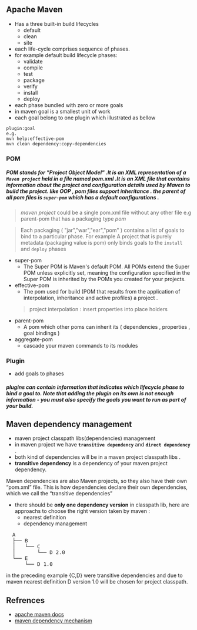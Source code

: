 ## Apache Maven
- Has a three built-in build lifecycles
	- default
	- clean
	- site
- each life-cycle comprises sequence of phases.
- for example default build lifecycle phases:
	- validate
	- compile
	- test
	- package
	- verify
	- install
	- deploy
- each phase bundled with zero or more goals
- in maven goal is a smallest unit of work
- each goal belong to one plugin which illustrated as bellow
```
plugin:goal
e.g.
mvn help:effective-pom
mvn clean dependency:copy-dependencies
```
### POM
##### POM stands for "Project Object Model" .It is an XML representation of a `Maven project` held in a file named *pom.xml* .It is an XML file that contains information about the project and configuration details used by Maven to build the project. like OOP , pom files support inheritance . the parent of all pom files is `super-pom` which has a default configurations .
>*maven project* could be a single pom.xml file without any other file
> e.g parent-pom that has a packaging type *pom*


> Each packaging ( "jar","war","ear","pom" )  contains a list of goals to bind to a particular phase.
> For example A project that is purely metadata (packaging value is pom) only binds goals to the `install` and `deploy` phases 

- super-pom
	- The Super POM is Maven's default POM. All POMs extend the Super POM unless explicitly set, meaning the 	   configuration specified in the Super POM is inherited by the POMs you created for your projects.
- effective-pom
	- The pom used for build (POM that results from the application of interpolation, inheritance and active 	   profiles) a project .
	> project interpolation : insert properties into place holders
- parent-pom
	- A pom which other poms can inherit its ( dependencies , properties , goal bindings )
- aggregate-pom
	- cascade your maven commands to its modules

### Plugin
- add goals to phases
##### plugins can contain information that indicates which lifecycle phase to bind a goal to. Note that adding the plugin on its own is not enough information - you must also specify the goals you want to run as part of your build.

## Maven dependency management
- maven project classpath libs(dependencies) management
- in maven project we have  **`transitive dependency`** and **`direct dependency`** .
- both kind of dependencies will be in a maven project classpath libs .
- **transitive dependency** is a dependency of your maven project dependency.

Maven dependencies are also Maven projects, so they also have their own “pom.xml” file. This is how dependencies declare their own dependencies, which we call the “transitive dependencies”

- there should be **only one dependency version** in classpath lib, here are approachs to choose the right version taken by maven :
	- nearest definition
	- dependency management
	


<pre>  A
  ├── B
  │   └── C
  │       └── D 2.0
  └── E
      └── D 1.0</pre>
      
in the preceding example {C,D} were transitive dependencies and due to maven nearest definition D version 1.0 will be chosen for project classpath.

## Refrences
- [apache maven docs](https://maven.apache.org/guides/)
- [maven dependency mechanism](https://maven.apache.org/guides/introduction/introduction-to-dependency-mechanism.html)
